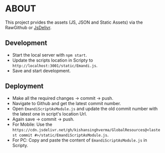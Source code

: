 # ABOUT
This project prvides the assets (JS, JSON and Static Assets) via the RawGithub or [JsDelivr](https://www.jsdelivr.com/github).

## Development
- Start the local server with `npm start`.
- Update the scripts location in Scripty to `http://localhost:3001/static/Emandi.js`.
- Save and start development.

## Deployment
- Make all the required changes -> commit -> push.
- Navigate to Github and get the latest commit number.
- Open `EmandiScriptAsModule.js` and update the old commit number with the latest one in script's location Url.
- Again save -> commit -> push.
- For Mobile: Use the `https://cdn.jsdelivr.net/gh/kishansinghverma/GlobalResources@<lastest commit #>/static/EmandiScriptAsModule.js`.
- For PC: Copy and paste the content of `EmandiScriptAsModule.js` in Scripty.